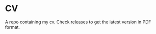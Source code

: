 # CV

A repo containing my cv.
Check [releases](https://github.com/eliseomartelli/cv/releases/latest) to get
the latest version in PDF format.
